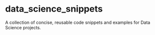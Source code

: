 # data_science_snippets
A collection of concise, reusable code snippets and examples for Data Science projects.
